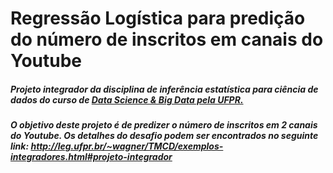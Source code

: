 # Regressão Logística para predição do número de inscritos em canais do Youtube

##### Projeto integrador da disciplina de inferência estatística para ciência de dados do curso de [Data Science & Big Data pela UFPR.](http://dsbd.leg.ufpr.br/)

##### O objetivo deste projeto é de predizer o número de inscritos em 2 canais do Youtube. Os detalhes do desafio podem ser encontrados no seguinte link: http://leg.ufpr.br/~wagner/TMCD/exemplos-integradores.html#projeto-integrador
